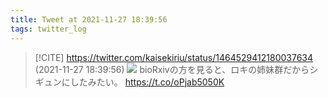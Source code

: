 ```yaml
---
title: Tweet at 2021-11-27 18:39:56
tags: twitter_log
---
```


> [!CITE] https://twitter.com/kaisekiriu/status/1464529412180037634 (2021-11-27 18:39:56)
> ![](https://twitter.com/kaisekiriu/status/1464529412180037634)
> bioRxivの方を見ると、ロキの姉妹群だからシギュンにしたみたい。
> https://t.co/oPjab5050K
